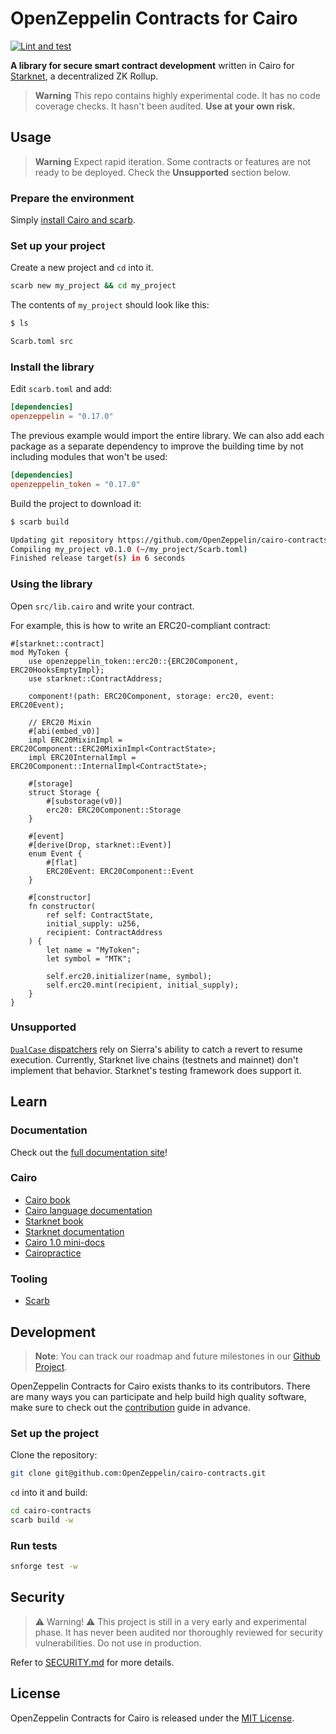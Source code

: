 # OpenZeppelin Contracts for Cairo

[![Lint and test](https://github.com/OpenZeppelin/cairo-contracts/actions/workflows/test.yml/badge.svg)](https://github.com/OpenZeppelin/cairo-contracts/actions/workflows/test.yml)

**A library for secure smart contract development** written in Cairo for [Starknet](https://starkware.co/product/starknet/), a decentralized ZK Rollup.

> **Warning**
> This repo contains highly experimental code.
> It has no code coverage checks.
> It hasn't been audited.
> **Use at your own risk.**

## Usage

> **Warning**
> Expect rapid iteration.
> Some contracts or features are not ready to be deployed.
> Check the **Unsupported** section below.

### Prepare the environment

Simply [install Cairo and scarb](https://docs.swmansion.com/scarb/download).

### Set up your project

Create a new project and `cd` into it.

```bash
scarb new my_project && cd my_project
```

The contents of `my_project` should look like this:

```bash
$ ls

Scarb.toml src
```

### Install the library

Edit `scarb.toml` and add:

```toml
[dependencies]
openzeppelin = "0.17.0"
```

The previous example would import the entire library. We can also add each package as a separate dependency to improve the building time by not including modules that won't be used:

```toml
[dependencies]
openzeppelin_token = "0.17.0"
```

Build the project to download it:

```bash
$ scarb build

Updating git repository https://github.com/OpenZeppelin/cairo-contracts
Compiling my_project v0.1.0 (~/my_project/Scarb.toml)
Finished release target(s) in 6 seconds
```

### Using the library

Open `src/lib.cairo` and write your contract.

For example, this is how to write an ERC20-compliant contract:

```cairo
#[starknet::contract]
mod MyToken {
    use openzeppelin_token::erc20::{ERC20Component, ERC20HooksEmptyImpl};
    use starknet::ContractAddress;

    component!(path: ERC20Component, storage: erc20, event: ERC20Event);

    // ERC20 Mixin
    #[abi(embed_v0)]
    impl ERC20MixinImpl = ERC20Component::ERC20MixinImpl<ContractState>;
    impl ERC20InternalImpl = ERC20Component::InternalImpl<ContractState>;

    #[storage]
    struct Storage {
        #[substorage(v0)]
        erc20: ERC20Component::Storage
    }

    #[event]
    #[derive(Drop, starknet::Event)]
    enum Event {
        #[flat]
        ERC20Event: ERC20Component::Event
    }

    #[constructor]
    fn constructor(
        ref self: ContractState,
        initial_supply: u256,
        recipient: ContractAddress
    ) {
        let name = "MyToken";
        let symbol = "MTK";

        self.erc20.initializer(name, symbol);
        self.erc20.mint(recipient, initial_supply);
    }
}
```

### Unsupported

[`DualCase` dispatchers](https://docs.openzeppelin.com/contracts-cairo/0.17.0/interfaces#dualcase_dispatchers) rely on Sierra's ability to catch a revert to resume execution. Currently, Starknet live chains (testnets and mainnet) don't implement that behavior. Starknet's testing framework does support it.

## Learn

### Documentation

Check out the [full documentation site](https://docs.openzeppelin.com/contracts-cairo)!

### Cairo

- [Cairo book](https://book.cairo-lang.org/)
- [Cairo language documentation](https://docs.cairo-lang.org/)
- [Starknet book](https://book.starknet.io/)
- [Starknet documentation](https://docs.starknet.io/documentation/)
- [Cairo 1.0 mini-docs](https://github.com/Starknet-Africa-Edu/Cairo1.0)
- [Cairopractice](https://cairopractice.com/)

### Tooling

- [Scarb](https://docs.swmansion.com/scarb)

## Development

> **Note**: You can track our roadmap and future milestones in our [Github Project](https://github.com/orgs/OpenZeppelin/projects/29/).

OpenZeppelin Contracts for Cairo exists thanks to its contributors. There are many ways you can participate and help build high quality software, make sure to check out the [contribution](CONTRIBUTING.md) guide in advance.

### Set up the project

Clone the repository:

```bash
git clone git@github.com:OpenZeppelin/cairo-contracts.git
```

`cd` into it and build:

```bash
cd cairo-contracts
scarb build -w
```

### Run tests

```bash
snforge test -w
```

## Security

> ⚠️ Warning! ⚠️
> This project is still in a very early and experimental phase. It has never been audited nor thoroughly reviewed for security vulnerabilities. Do not use in production.

Refer to [SECURITY.md](SECURITY.md) for more details.

## License

OpenZeppelin Contracts for Cairo is released under the [MIT License](LICENSE).

